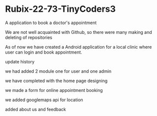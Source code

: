 # Rubix-22-73-TinyCoders3
A application to book a doctor's appointment



We are not well acquainted with Github, so there were many making and deleting of repositories

As of now we have created a Android application for a local clinic where user can login and book appointment.

update history

we had added 2 module one for user and one admin

we have completed with the home page designing

we made a form for online appointment booking

we added googlemaps api for location

added about us and feedback

